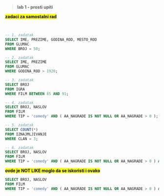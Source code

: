 > **lab 1 - prosti upiti**
> 
**<mark> zadaci za samostalni rad </mark>**

<br>

```sql
-- 1. zadatak
SELECT IME, PREZIME, GODINA_ROD, MESTO_ROD
FROM GLUMAC
WHERE BROJ = 50;
```

```sql
-- 2. zadatak
SELECT IME, PREZIME
FROM GLUMAC
WHERE GODINA_ROD > 1920;
```

```sql
-- 3. zadatak
SELECT BROJ
FROM IGRA
WHERE FILM BETWEEN 85 AND 91;
```

```sql
-- 4. zadatak
SELECT BROJ, NASLOV
FROM FILM
WHERE TIP = 'comedy' AND ( AA_NAGRADE IS NOT NULL OR AA_NAGRADE > 0 );
```

```sql
-- 5. zadatak
SELECT COUNT(*)
FROM IZNAJMLJIVANJE
WHERE CLAN = 3;
```

```sql
-- 6. zadatak
SELECT BROJ, NASLOV
FROM FILM
WHERE TIP = 'comedy' AND ( AA_NAGRADE IS NOT NULL OR AA_NAGRADE > 0 ) AND LOWER(NASLOV) NOT LIKE '%uncle%' AND GODINA > 1970;
```

**<mark> ovde je NOT LIKE moglo da se iskoristi i ovako </mark>**

```sql
SELECT BROJ, NASLOV
FROM FILM
WHERE TIP = 'comedy' AND ( AA_NAGRADE IS NOT NULL OR AA_NAGRADE > 0 ) AND NOT LOWER(NASLOV) LIKE '%uncle%' AND GODINA > 1970;
```





